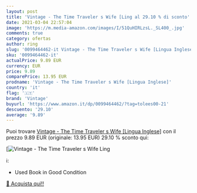 ```yaml
---
layout: post
title: 'Vintage - The Time Traveler s Wife [Ling al 29.10 % di sconto'
date: 2021-03-04 22:57:04
image: 'https://m.media-amazon.com/images/I/51QuHIRLzsL._SL400_.jpg'
comments: true
category: ofertas
author: ring
slug: '0099464462-it Vintage - The Time Traveler s Wife [Lingua Inglese]'
sku: '0099464462-it'
actualPrice: 9.89 EUR
currency: EUR
price: 9.89
comparePrice: 13.95 EUR
prodname: 'Vintage - The Time Traveler s Wife [Lingua Inglese]'
country: 'it'
flag: '🇮🇹'
brand: 'Vintage'
buyurl: 'https://www.amazon.it/dp/0099464462/?tag=tolees00-21'
descuento: '29.10'
average: '9.89'
---
```


Puoi trovare [Vintage - The Time Traveler s Wife [Lingua Inglese]](https://www.amazon.it/dp/0099464462/?tag=tolees00-21) con il prezzo 9.89 EUR (originale: 13.95 EUR) 29.10 % sconto qui:

[![Vintage - The Time Traveler s Wife [Ling](https://m.media-amazon.com/images/I/51QuHIRLzsL._SL400_.jpg)](https://www.amazon.it/dp/0099464462/?tag=tolees00-21)

ℹ️:

- Used Book in Good Condition

[🛒 Acquista qui!!](https://www.amazon.it/dp/0099464462/?tag=tolees00-21)
